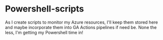 # Powershell-scripts
As I create scripts to monitor my Azure resources, I'll keep them stored here and maybe incorporate them into GA Actions pipelines if need be. None the less, I'm getting my Powershell time in!
